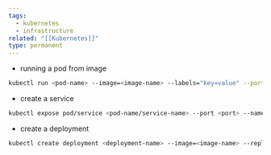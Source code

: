 ```yaml
---
tags:
  - kubernetes
  - infrastructure
related: "[[Kubernetes]]"
type: permanent
---
```

- running a pod from image 
```bash
kubectl run <pod-name> --image=<image-name> --labels="key=value" --port=<port> --expose=true <this will create a clusterIp>
```

- create a service 
```bash
kubectl expose pod/service <pod-name/service-name> --port <port> --name <service name>
```


- create a deployment 
```bash 
kubectl create deployment <deployment-name> --image=<image-name> --replicas=<number-of-replicas>
```
